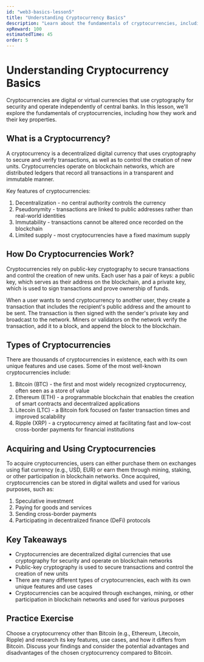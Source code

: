 ```yaml
---
id: "web3-basics-lesson5"
title: "Understanding Cryptocurrency Basics"
description: "Learn about the fundamentals of cryptocurrencies, including how they work and their key properties."
xpReward: 100
estimatedTime: 45
order: 5 
---
```


# Understanding Cryptocurrency Basics

Cryptocurrencies are digital or virtual currencies that use cryptography for security and operate independently of central banks. In this lesson, we'll explore the fundamentals of cryptocurrencies, including how they work and their key properties.

## What is a Cryptocurrency?

A cryptocurrency is a decentralized digital currency that uses cryptography to secure and verify transactions, as well as to control the creation of new units. Cryptocurrencies operate on blockchain networks, which are distributed ledgers that record all transactions in a transparent and immutable manner.

Key features of cryptocurrencies:
1. Decentralization - no central authority controls the currency
2. Pseudonymity - transactions are linked to public addresses rather than real-world identities
3. Immutability - transactions cannot be altered once recorded on the blockchain
4. Limited supply - most cryptocurrencies have a fixed maximum supply

## How Do Cryptocurrencies Work?

Cryptocurrencies rely on public-key cryptography to secure transactions and control the creation of new units. Each user has a pair of keys: a public key, which serves as their address on the blockchain, and a private key, which is used to sign transactions and prove ownership of funds.

When a user wants to send cryptocurrency to another user, they create a transaction that includes the recipient's public address and the amount to be sent. The transaction is then signed with the sender's private key and broadcast to the network. Miners or validators on the network verify the transaction, add it to a block, and append the block to the blockchain.

## Types of Cryptocurrencies

There are thousands of cryptocurrencies in existence, each with its own unique features and use cases. Some of the most well-known cryptocurrencies include:

1. Bitcoin (BTC) - the first and most widely recognized cryptocurrency, often seen as a store of value
2. Ethereum (ETH) - a programmable blockchain that enables the creation of smart contracts and decentralized applications
3. Litecoin (LTC) - a Bitcoin fork focused on faster transaction times and improved scalability
4. Ripple (XRP) - a cryptocurrency aimed at facilitating fast and low-cost cross-border payments for financial institutions

## Acquiring and Using Cryptocurrencies

To acquire cryptocurrencies, users can either purchase them on exchanges using fiat currency (e.g., USD, EUR) or earn them through mining, staking, or other participation in blockchain networks. Once acquired, cryptocurrencies can be stored in digital wallets and used for various purposes, such as:

1. Speculative investment
2. Paying for goods and services
3. Sending cross-border payments
4. Participating in decentralized finance (DeFi) protocols

## Key Takeaways

- Cryptocurrencies are decentralized digital currencies that use cryptography for security and operate on blockchain networks
- Public-key cryptography is used to secure transactions and control the creation of new units
- There are many different types of cryptocurrencies, each with its own unique features and use cases
- Cryptocurrencies can be acquired through exchanges, mining, or other participation in blockchain networks and used for various purposes

## Practice Exercise

Choose a cryptocurrency other than Bitcoin (e.g., Ethereum, Litecoin, Ripple) and research its key features, use cases, and how it differs from Bitcoin. Discuss your findings and consider the potential advantages and disadvantages of the chosen cryptocurrency compared to Bitcoin.